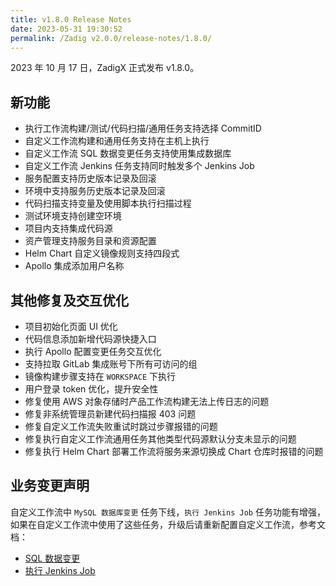 ```yaml
---
title: v1.8.0 Release Notes
date: 2023-05-31 19:30:52
permalink: /Zadig v2.0.0/release-notes/1.8.0/
---
```


2023 年 10 月 17 日，ZadigX 正式发布 v1.8.0。

## 新功能
- 执行工作流构建/测试/代码扫描/通用任务支持选择 CommitID 
- 自定义工作流构建和通用任务支持在主机上执行
- 自定义工作流 SQL 数据变更任务支持使用集成数据库
- 自定义工作流 Jenkins 任务支持同时触发多个 Jenkins Job
- 服务配置支持历史版本记录及回滚
- 环境中支持服务历史版本记录及回滚
- 代码扫描支持变量及使用脚本执行扫描过程
- 测试环境支持创建空环境 
- 项目内支持集成代码源
- 资产管理支持服务目录和资源配置
- Helm Chart 自定义镜像规则支持四段式 
- Apollo 集成添加用户名称 

## 其他修复及交互优化
- 项目初始化页面 UI 优化 
- 代码信息添加新增代码源快捷入口
- 执行 Apollo 配置变更任务交互优化
- 支持拉取 GitLab 集成账号下所有可访问的组
- 镜像构建步骤支持在 `WORKSPACE` 下执行
- 用户登录 token 优化，提升安全性 
- 修复使用 AWS 对象存储时产品工作流构建无法上传日志的问题
- 修复非系统管理员新建代码扫描报 403 问题
- 修复自定义工作流失败重试时跳过步骤报错的问题 
- 修复执行自定义工作流通用任务其他类型代码源默认分支未显示的问题
- 修复执行 Helm Chart 部署工作流将服务来源切换成 Chart 仓库时报错的问题 

## 业务变更声明

自定义工作流中 `MySQL 数据库变更` 任务下线，`执行 Jenkins Job` 任务功能有增强，如果在自定义工作流中使用了这些任务，升级后请重新配置自定义工作流，参考文档：

- [SQL 数据变更](/Zadig%20v2.0.0/project/workflow-jobs/#sql-数据变更)
- [执行 Jenkins Job](/Zadig%20v2.0.0/project/workflow-jobs/#执行-jenkins-job)
